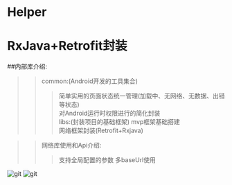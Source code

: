 # Helper
# RxJava+Retrofit封装

##内部库介绍:
>>common:(Android开发的工具集合)
>>>简单实用的页面状态统一管理(加载中、无网络、无数据、出错等状态)</br>
>>>对Android运行时权限进行的简化封装</br>
>>libs:(封装项目的基础框架)
>>>mvp框架基础搭建</br>
>>>网络框架封装(Retrofit+Rxjava)

>>网络库使用和Api介绍:
>>>支持全局配置的参数
>>>多baseUrl使用

![git](https://github.com/BeaHugs/Helper/blob/newdemo/image/ohkttp%E5%85%A8%E5%B1%80%E9%85%8D%E7%BD%AEApi.jpg) 
![git](https://github.com/BeaHugs/Helper/blob/newdemo/image/reteofit%E5%85%A8%E5%B1%80%E9%85%8D%E7%BD%AEapi.jpg) 
